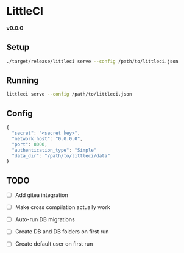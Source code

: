 # LittleCI

**v0.0.0**

## Setup

```bash
./target/release/littleci serve --config /path/to/littleci.json
```

## Running

```bash
littleci serve --config /path/to/littleci.json
```

## Config

```javascript
{
  "secret": "<secret key>",
  "network_host": "0.0.0.0",
  "port": 8000,
  "authentication_type": "Simple"
  "data_dir": "/path/to/littleci/data"
}
```

## TODO

- [ ] Add gitea integration
- [ ] Make cross compilation actually work
- [ ] Auto-run DB migrations
- [ ] Create DB and DB folders on first run
- [ ] Create default user on first run

